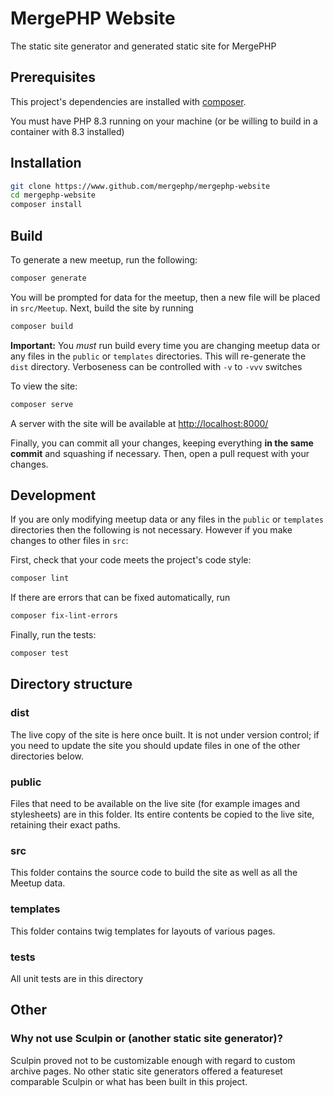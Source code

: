 MergePHP Website
================

The static site generator and generated static site for MergePHP


Prerequisites
-------------

This project's dependencies are installed with [composer](https://getcomposer.org/).

You must have PHP 8.3 running on your machine (or be willing to build in a container with 8.3
installed)

Installation
------------

```bash
git clone https://www.github.com/mergephp/mergephp-website
cd mergephp-website
composer install
```

Build
-----

To generate a new meetup, run the following:
```bash
composer generate
```

You will be prompted for data for the meetup, then a new file will be placed in `src/Meetup`.
Next, build the site by running
```bash
composer build
```
**Important:** You _must_ run build every time you are changing meetup data or any files in the
`public` or `templates` directories.  This will re-generate the `dist` directory.  Verboseness
can be controlled with `-v` to `-vvv` switches

To view the site:
```bash
composer serve
```

A server with the site will be available at [http://localhost:8000/](http://localhost:8000/)

Finally, you can commit all your changes, keeping everything **in the same commit** and squashing
if necessary.  Then, open a pull request with your changes.

Development
-----------

If you are only modifying meetup data or any files in the `public` or `templates` directories
then the following is not necessary.  However if you make changes to other files in `src`:

First, check that your code meets the project's code style:
```bash
composer lint
```

If there are errors that can be fixed automatically, run
```bash
composer fix-lint-errors
```

Finally, run the tests:
```bash
composer test
```

Directory structure
-------------------
### dist
The live copy of the site is here once built.  It is not under version control; if you need to
update the site you should update files in one of the other directories below.

### public
Files that need to be available on the live site (for example images and stylesheets) are in
this folder.  Its entire contents be copied to the live site, retaining their exact paths.

### src
This folder contains the source code to build the site as well as all the Meetup data.

### templates
This folder contains twig templates for layouts of various pages.

### tests
All unit tests are in this directory

Other
-----
### Why not use Sculpin or (another static site generator)?
Sculpin proved not to be customizable enough with regard to custom archive pages.
No other static site generators offered a featureset comparable Sculpin or what has been built
in this project.
